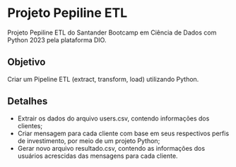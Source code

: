 # Projeto Pepiline ETL

Projeto Pepiline ETL do Santander Bootcamp em Ciência de Dados com Python 2023 pela plataforma DIO.

## Objetivo

Criar um Pipeline ETL (extract, transform, load) utilizando Python.

## Detalhes

- Extrair os dados do arquivo users.csv, contendo informações dos clientes;
- Criar mensagem para cada cliente com base em seus respectivos perfis de investimento, por meio de um projeto Python;
- Gerar novo arquivo resultado.csv, contendo as informações dos usuários acrescidas das mensagens para cada cliente.
